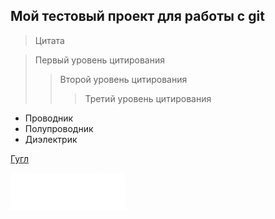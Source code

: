 ## Мой тестовый проект для работы с git

> Цитата

> Первый уровень цитирования
>
> > Второй уровень цитирования
> >
> > > Третий уровень цитирования

- Проводник
- Полупроводник
- Диэлектрик

[Гугл](http://google.com/ "google")

![Google](/google.png)
